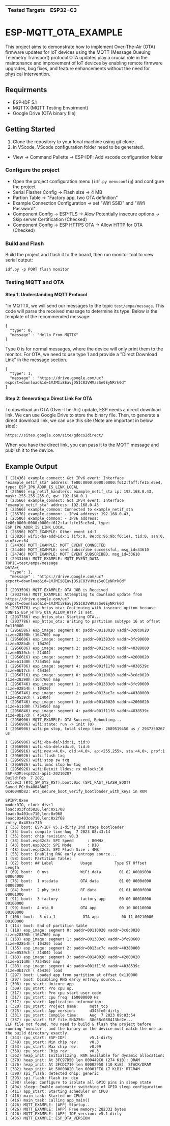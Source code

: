 
| Tested Targets | ESP32-C3 |
| ----------------- | -------- |

# ESP-MQTT_OTA_EXAMPLE

This project aims to demonstrate how to implement Over-The-Air (OTA) firmware updates for IoT devices using the MQTT (Message Queuing Telemetry Transport) protocol.OTA updates play a crucial role in the maintenance and improvement of IoT devices by enabling remote firmware upgrades, bug fixes, and feature enhancements without the need for physical intervention.

## Requirments

* ESP-IDF 5.1
* MQTTX (MQTT Testing Envoirment)
* Google Drive (OTA binary file)

## Getting Started 

1. Clone the repository to your local machine using git clone <repository-url>.
2. In VScode, VScode configuration folder need to be generated.
 - View -> Command Pallette -> ESP-IDF: Add vscode configuration folder
### Configure the project 
* Open the project configuration menu (`idf.py menuconfig`) and configure the project
* Serial Flasher Config -> Flash size -> 4 MB
* Partion Table -> "Factory app, two OTA definition"
* Example Connection Configuration -> set "Wifi SSID" and "Wifi Password"
* Component Config -> ESP-TLS -> Alow Potentially insecure options -> Skip server Certification (Checked)
* Component Config -> ESP HTTPS OTA -> Allow HTTP for OTA (Checked)

### Build and Flash

Build the project and flash it to the board, then run monitor tool to view serial output:


```
idf.py -p PORT flash monitor

```

### Testing MQTT and OTA

#### Step 1: Understanding MQTT Protocol
"In MQTTX, we will send our messages to the topic `test/empa/message`. This code will parse the received message to determine its type. Below is the template of the recommended message:
```
{
  "type": 0,
  "message" : "Hello From MQTTX"
}
```

Type 0 is for normal messages, where the device will only print them to the monitor. For OTA, we need to use type 1 and provide a "Direct Download Link" in the message section.
```
{
  "type": 1,
  "message" : "https://drive.google.com/uc?export=download&id=1VJMIi8EavjD51C83VHVzzSe0EyNRrk0d"
}
```

#### Step 2: Generating a Direct Link For OTA

To download an OTA (Over-The-Air) update, ESP needs a direct download link. We can use Google Drive to store the binary file. Then, to generate a direct download link, we can use this site (Note are important in below side):
```
https://sites.google.com/site/gdocs2direct/
```

When you have the direct link, you can pass it to the MQTT message and publish it to the device.

## Example Output

```
I (21436) example_connect: Got IPv6 event: Interface "example_netif_sta" address: fe80:0000:0000:0000:f612:faff:fe15:e5e4, type: ESP_IP6_ADDR_IS_LINK_LOCAL
I (23566) esp_netif_handlers: example_netif_sta ip: 192.168.0.43, mask: 255.255.255.0, gw: 192.168.0.1
I (23566) example_connect: Got IPv4 event: Interface "example_netif_sta" address: 192.168.0.43
I (23566) example_common: Connected to example_netif_sta
I (23576) example_common: - IPv4 address: 192.168.0.43,
I (23586) example_common: - IPv6 address: fe80:0000:0000:0000:f612:faff:fe15:e5e4, type: ESP_IP6_ADDR_IS_LINK_LOCAL
I (23596) MQTT_EXAMPLE: Other event id:7
I (23826) wifi:<ba-add>idx:1 (ifx:0, 8e:dc:96:9b:f6:1e), tid:0, ssn:0, winSize:64
I (24436) MQTT_EXAMPLE: MQTT_EVENT_CONNECTED
I (24446) MQTT_EXAMPLE: sent subscribe successful, msg_id=33610
I (24746) MQTT_EXAMPLE: MQTT_EVENT_SUBSCRIBED, msg_id=33610
I (2933166) MQTT_EXAMPLE: MQTT_EVENT_DATA
TOPIC=test/empa/message
DATA={
  "type": 1,
  "message" : "https://drive.google.com/uc?export=download&id=1VJMIi8EavjD51C83VHVzzSe0EyNRrk0d"
}
I (2933596) MQTT_EXAMPLE: OTA JOB is Received
I (2933766) MQTT_EXAMPLE: Attempting to download update from https://drive.google.com/uc?export=download&id=1VJMIi8EavjD51C83VHVzzSe0EyNRrk0d
W (2933776) esp_https_ota: Continuing with insecure option because CONFIG_ESP_HTTPS_OTA_ALLOW_HTTP is set.
I (2937786) esp_https_ota: Starting OTA...
I (2937786) esp_https_ota: Writing to partition subtype 16 at offset 0x110000
I (2956586) esp_image: segment 0: paddr=00110020 vaddr=3c0c0020 size=28398h (164760) map
I (2956606) esp_image: segment 1: paddr=001383c0 vaddr=3fc90600 size=028b4h ( 10420) 
I (2956606) esp_image: segment 2: paddr=0013ac7c vaddr=40380000 size=0539ch ( 21404) 
I (2956616) esp_image: segment 3: paddr=00140020 vaddr=42000020 size=b11d0h (725456) map
I (2956706) esp_image: segment 4: paddr=001f11f8 vaddr=4038539c size=0b17ch ( 45436) 
I (2956716) esp_image: segment 0: paddr=00110020 vaddr=3c0c0020 size=28398h (164760) map
I (2956746) esp_image: segment 1: paddr=001383c0 vaddr=3fc90600 size=028b4h ( 10420) 
I (2956746) esp_image: segment 2: paddr=0013ac7c vaddr=40380000 size=0539ch ( 21404) 
I (2956746) esp_image: segment 3: paddr=00140020 vaddr=42000020 size=b11d0h (725456) map
I (2956846) esp_image: segment 4: paddr=001f11f8 vaddr=4038539c size=0b17ch ( 45436) 
I (2956906) MQTT_EXAMPLE: OTA Succeed, Rebooting...
I (2956906) wifi:state: run -> init (0)
I (2956906) wifi:pm stop, total sleep time: 2689519450 us / 2937350267 us

I (2956906) wifi:<ba-del>idx:1, tid:0
I (2956906) wifi:<ba-del>idx:0, tid:6
I (2956916) wifi:new:<4,0>, old:<4,0>, ap:<255,255>, sta:<4,0>, prof:1
I (2956926) wifi:flush txq
I (2956926) wifi:stop sw txq
I (2956926) wifi:lmac stop hw txq
I (2956926) wifi:Deinit lldesc rx mblock:10
ESP-ROM:esp32c3-api1-20210207
Build:Feb  7 2021
rst:0x3 (RTC_SW_SYS_RST),boot:0xc (SPI_FAST_FLASH_BOOT)
Saved PC:0x40048b82
0x40048b82: ets_secure_boot_verify_bootloader_with_keys in ROM

SPIWP:0xee
mode:DIO, clock div:1
load:0x3fcd5820,len:0x1708
load:0x403cc710,len:0x968
load:0x403ce710,len:0x2f68
entry 0x403cc710
I (35) boot: ESP-IDF v5.1-dirty 2nd stage bootloader
I (35) boot: compile time Aug  7 2023 08:43:14
I (35) boot: chip revision: v0.3
I (38) boot.esp32c3: SPI Speed      : 80MHz
I (43) boot.esp32c3: SPI Mode       : DIO
I (48) boot.esp32c3: SPI Flash Size : 4MB
I (53) boot: Enabling RNG early entropy source...
I (58) boot: Partition Table:
I (62) boot: ## Label            Usage          Type ST Offset   Length
I (69) boot:  0 nvs              WiFi data        01 02 00009000 00004000
I (76) boot:  1 otadata          OTA data         01 00 0000d000 00002000
I (84) boot:  2 phy_init         RF data          01 01 0000f000 00001000
I (91) boot:  3 factory          factory app      00 00 00010000 00100000
I (99) boot:  4 ota_0            OTA app          00 10 00110000 00100000
I (106) boot:  5 ota_1            OTA app          00 11 00210000 00100000
I (114) boot: End of partition table
I (118) esp_image: segment 0: paddr=00110020 vaddr=3c0c0020 size=28398h (164760) map
I (153) esp_image: segment 1: paddr=001383c0 vaddr=3fc90600 size=028b4h ( 10420) load
I (155) esp_image: segment 2: paddr=0013ac7c vaddr=40380000 size=0539ch ( 21404) load
I (163) esp_image: segment 3: paddr=00140020 vaddr=42000020 size=b11d0h (725456) map
I (283) esp_image: segment 4: paddr=001f11f8 vaddr=4038539c size=0b17ch ( 45436) load
I (297) boot: Loaded app from partition at offset 0x110000
I (297) boot: Disabling RNG early entropy source...
I (308) cpu_start: Unicore app
I (309) cpu_start: Pro cpu up.
I (317) cpu_start: Pro cpu start user code
I (317) cpu_start: cpu freq: 160000000 Hz
I (317) cpu_start: Application information:
I (320) cpu_start: Project name:     mqtt_tcp
I (325) cpu_start: App version:      d345fe0-dirty
I (331) cpu_start: Compile time:     Aug  7 2023 09:03:54
I (337) cpu_start: ELF file SHA256:  38e58c088413be2e...
ELF file not found. You need to build & flash the project before running 'monitor', and the binary on the device must match the one in the build directory exactly. 
I (343) cpu_start: ESP-IDF:          v5.1-dirty
I (348) cpu_start: Min chip rev:     v0.3
I (353) cpu_start: Max chip rev:     v0.99 
I (358) cpu_start: Chip rev:         v0.3
I (362) heap_init: Initializing. RAM available for dynamic allocation:
I (370) heap_init: At 3FC97D50 len 000449C0 (274 KiB): DRAM
I (376) heap_init: At 3FCDC710 len 00002950 (10 KiB): STACK/DRAM
I (382) heap_init: At 50000020 len 00001FE0 (7 KiB): RTCRAM
I (390) spi_flash: detected chip: generic
I (393) spi_flash: flash io: dio
I (398) sleep: Configure to isolate all GPIO pins in sleep state
I (404) sleep: Enable automatic switching of GPIO sleep configuration
I (411) app_start: Starting scheduler on CPU0
I (416) main_task: Started on CPU0
I (416) main_task: Calling app_main()
I (426) MQTT_EXAMPLE: [APP] Startup..
I (426) MQTT_EXAMPLE: [APP] Free memory: 282332 bytes
I (426) MQTT_EXAMPLE: [APP] IDF version: v5.1-dirty
I (436) MQTT_EXAMPLE: ESP_OTA_VERSION

```
